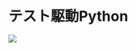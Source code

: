 # テスト駆動Python

<a href="https://www.amazon.co.jp/%E3%83%86%E3%82%B9%E3%83%88%E9%A7%86%E5%8B%95Python-Brian-Okken/dp/4798157600/ref=as_li_ss_il?ie=UTF8&qid=1544708172&sr=8-1&keywords=%E3%83%86%E3%82%B9%E3%83%88%E9%A7%86%E5%8B%95Python&linkCode=li2&tag=ironhotcom-22&linkId=a0ff27ade9124fa87ad51fd727afd4f3&language=ja_JP" target="_blank"><img border="0" src="//ws-fe.amazon-adsystem.com/widgets/q?_encoding=UTF8&ASIN=4798157600&Format=_SL160_&ID=AsinImage&MarketPlace=JP&ServiceVersion=20070822&WS=1&tag=ironhotcom-22&language=ja_JP" ></a><img src="https://ir-jp.amazon-adsystem.com/e/ir?t=ironhotcom-22&language=ja_JP&l=li2&o=9&a=4798157600" width="1" height="1" border="0" alt="" style="border:none !important; margin:0px !important;" />
